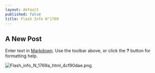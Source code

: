 ```yaml
---
layout: default
published: false
title: Flash Info N°1769
---
```


## A New Post

Enter text in [Markdown](http://daringfireball.net/projects/markdown/). Use the toolbar above, or click the **?** button for formatting help.

![Flash_info_N_1769a_html_4cf90dae.png]({{site.baseurl}}/media/Flash_info_N_1769a_html_4cf90dae.png)

